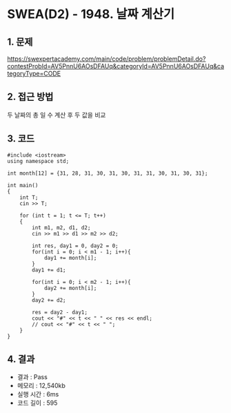 # SWEA(D2) - 1948. 날짜 계산기

## 1. 문제  
https://swexpertacademy.com/main/code/problem/problemDetail.do?contestProbId=AV5PnnU6AOsDFAUq&categoryId=AV5PnnU6AOsDFAUq&categoryType=CODE
## 2. 접근 방법  
두 날짜의 총 일 수 계산 후 두 값을 비교
## 3. 코드  
```
#include <iostream>
using namespace std;

int month[12] = {31, 28, 31, 30, 31, 30, 31, 31, 30, 31, 30, 31};

int main()
{
	int T;
	cin >> T;

	for (int t = 1; t <= T; t++)
	{
        int m1, m2, d1, d2;
        cin >> m1 >> d1 >> m2 >> d2;

        int res, day1 = 0, day2 = 0;
        for(int i = 0; i < m1 - 1; i++){
            day1 += month[i];
        }
        day1 += d1;

        for(int i = 0; i < m2 - 1; i++){
            day2 += month[i];
        }
        day2 += d2;

        res = day2 - day1;
		cout << "#" << t << " " << res << endl;
        // cout << "#" << t << " ";
	}
}
```
## 4. 결과
- 결과 : Pass 
- 메모리 : 12,540kb
- 실행 시간 : 6ms
- 코드 길이 : 595